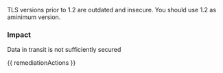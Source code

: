 
TLS versions prior to 1.2 are outdated and insecure. You should use 1.2 as aminimum version.

### Impact
Data in transit is not sufficiently secured

<!-- DO NOT CHANGE -->
{{ remediationActions }}



